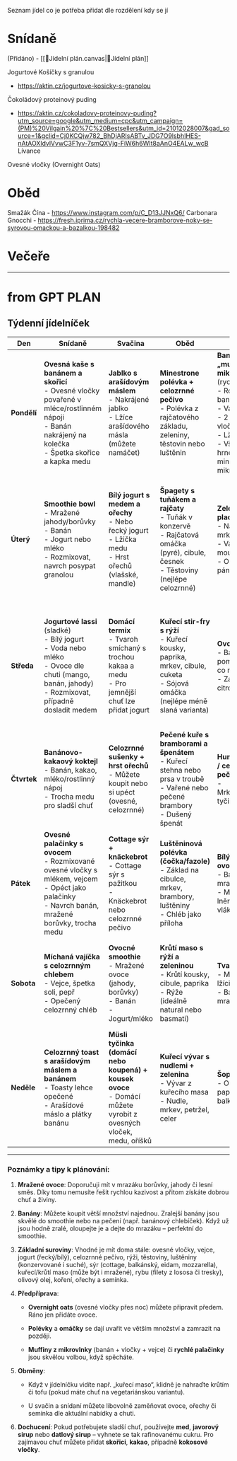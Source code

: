 
Seznam jídel co je potřeba přidat dle rozdělení kdy se jí 

# Snídaně 
(Přidáno) - [[🍪Jídelní plán.canvas|🍪Jídelní plán]]

Jogurtové Košíčky s granulou
- https://aktin.cz/jogurtove-kosicky-s-granolou

Čokoládový proteinový puding
- https://aktin.cz/cokoladovy-proteinovy-puding?utm_source=google&utm_medium=cpc&utm_campaign=(PM)%20Vilgain%20%7C%20Bestsellers&utm_id=21012028007&gad_source=1&gclid=Cj0KCQjw782_BhDjARIsABTv_JDG7O9lsbhIHES-nAtAOXldvlVvwC3F1yv-7smQXVjg-FiW6h6Wlt8aAnO4EALw_wcB
Lívance

Ovesné vločky (Overnight Oats)
# Oběd

Smažák 
Čína - https://www.instagram.com/p/C_D13JJNxQ6/
Carbonara 
Gnocchi - https://fresh.iprima.cz/rychla-vecere-bramborove-noky-se-syrovou-omackou-a-bazalkou-198482

# Večeře



---

# from GPT PLAN 

## **Týdenní jídelníček**

| **Den**     | **Snídaně**                                                                                                                                                      | **Svačina**                                                                                                         | **Oběd**                                                                                                                                    | **Svačina**                                                                                                                                                                                                       | **Večeře**                                                                                                                                                 |
| ----------- | ---------------------------------------------------------------------------------------------------------------------------------------------------------------- | ------------------------------------------------------------------------------------------------------------------- | ------------------------------------------------------------------------------------------------------------------------------------------- | ----------------------------------------------------------------------------------------------------------------------------------------------------------------------------------------------------------------- | ---------------------------------------------------------------------------------------------------------------------------------------------------------- |
| **Pondělí** | **Ovesná kaše s banánem a skořicí**  <br>- Ovesné vločky povařené v mléce/rostlinném nápoji  <br>- Banán nakrájený na kolečka  <br>- Špetka skořice a kapka medu | **Jablko s arašídovým máslem**  <br>- Nakrájené jablko  <br>- Lžíce arašídového másla (můžete namáčet)              | **Minestrone polévka + celozrnné pečivo**  <br>- Polévka z rajčatového základu, zeleniny, těstovin nebo luštěnin                            | **Banánový „muffin“ z mikrovlnky**  <br>(rychlá varianta)  <br>- Rozmačkaný banán  <br>- Vajíčko  <br>- 2 lžíce ovesných vloček  <br>- Lžíce jogurtu  <br>- Vše smíchat v hrnečku a 1–2 minuty ohřát v mikrovlnce | **Kuřecí prsa na zelenině**  <br>- Kuřecí prsa orestovaná s cuketou, paprikou, cibulí  <br>- Rýže nebo celozrnné těstoviny jako příloha                    |
| **Úterý**   | **Smoothie bowl**  <br>- Mražené jahody/borůvky  <br>- Banán  <br>- Jogurt nebo mléko  <br>- Rozmixovat, navrch posypat granolou                                 | **Bílý jogurt s medem a ořechy**  <br>- Nebo řecký jogurt  <br>- Lžička medu  <br>- Hrst ořechů (vlašské, mandle)   | **Špagety s tuňákem a rajčaty**  <br>- Tuňák v konzervě  <br>- Rajčatová omáčka (pyré), cibule, česnek  <br>- Těstoviny (nejlépe celozrnné) | **Zeleninové placky**  <br>- Nastrouhaná mrkev, cuketa  <br>- Vajíčko, trocha mouky  <br>- Orestovat na pánvi                                                                                                     | **Losos pečený v troubě**  <br>- Kořenit dle chuti (bylinky, citronová šťáva)  <br>- Pečená zelenina jako příloha (mrkev, brambory, brokolice)             |
| **Středa**  | **Jogurtové lassi** (sladké)  <br>- Bílý jogurt  <br>- Voda nebo mléko  <br>- Ovoce dle chuti (mango, banán, jahody)  <br>- Rozmixovat, případně dosladit medem  | **Domácí termix**  <br>- Tvaroh smíchaný s trochou kakaa a medu  <br>- Pro jemnější chuť lze přidat jogurt          | **Kuřecí stir-fry s rýží**  <br>- Kuřecí kousky, paprika, mrkev, cibule, cuketa  <br>- Sójová omáčka (nejlépe méně slaná varianta)          | **Ovocný salát**  <br>- Banán, jablko, pomeranč nebo co máte po ruce  <br>- Zakápnout citronovou šťávou                                                                                                           | **Toasty zapečené se šunkou a sýrem**  <br>- Celozrnný toastový chléb  <br>- Šunka, sýr (Eidam, mozzarella, apod.)  <br>- Zeleninová obloha (rajče, salát) |
| **Čtvrtek** | **Banánovo-kakaový koktejl**  <br>- Banán, kakao, mléko/rostlinný nápoj  <br>- Trocha medu pro sladší chuť                                                       | **Celozrnné sušenky + hrst ořechů**  <br>- Můžete koupit nebo si upéct (ovesné, celozrnné)                          | **Pečené kuře s bramborami a špenátem**  <br>- Kuřecí stehna nebo prsa v troubě  <br>- Vařené nebo pečené brambory  <br>- Dušený špenát     | **Hummus s krekry / celozrnným pečivem**  <br>- Mrkvové/okurkové tyčinky                                                                                                                                          | **Rizoto se zeleninou**  <br>- Rýže, mražená zelenina (hrášek, mrkev, kukuřice)  <br>- Parmazán na posypání                                                |
| **Pátek**   | **Ovesné palačinky s ovocem**  <br>- Rozmixované ovesné vločky s mlékem, vejcem  <br>- Opéct jako palačinky  <br>- Navrch banán, mražené borůvky, trocha medu    | **Cottage sýr + knäckebrot**  <br>- Cottage sýr s pažitkou  <br>- Knäckebrot nebo celozrnné pečivo                  | **Luštěninová polévka (čočka/fazole)**  <br>- Základ na cibulce, mrkev, brambory, luštěniny  <br>- Chléb jako příloha                       | **Bílý jogurt s ovocem**  <br>- Banán nebo mražené jahody  <br>- Můžete přidat lněná semínka pro vlákninu                                                                                                         | **Zeleninový salát s balkánským sýrem**  <br>- Okurka, rajče, paprika, olivy  <br>- Balkánský sýr, olivový olej, bylinky                                   |
| **Sobota**  | **Míchaná vajíčka s celozrnným chlebem**  <br>- Vejce, špetka soli, pepř  <br>- Opečený celozrnný chléb                                                          | **Ovocné smoothie**  <br>- Mražené ovoce (jahody, borůvky)  <br>- Banán  <br>- Jogurt/mléko                         | **Krůtí maso s rýží a zeleninou**  <br>- Krůtí kousky, cibule, paprika  <br>- Rýže (ideálně natural nebo basmati)                           | **Tvaroh s ovocem**  <br>- Můžete přidat lžíci medu  <br>- Banán či mražené ovoce                                                                                                                                 | **Špagety aglio e olio**  <br>- Těstoviny s česnekem, olivovým olejem  <br>- Můžete přidat chilli a čerstvou petržel                                       |
| **Neděle**  | **Celozrnný toast s arašídovým máslem a banánem**  <br>- Toasty lehce opečené  <br>- Arašídové máslo a plátky banánu                                             | **Müsli tyčinka (domácí nebo koupená) + kousek ovoce**  <br>- Domácí můžete vyrobit z ovesných vloček, medu, oříšků | **Kuřecí vývar s nudlemi + zelenina**  <br>- Vývar z kuřecího masa  <br>- Nudle, mrkev, petržel, celer                                      | **Šopský salát**  <br>- Okurka, rajče, paprika, balkánský sýr                                                                                                                                                     | **Pečená treska s bramborovou kaší**  <br>- Tresku pokapat citronem  <br>- Kořenit dle chuti (bylinky, pepř, sůl)                                          |

---

### **Poznámky a tipy k plánování:**

1. **Mražené ovoce**: Doporučuji mít v mrazáku borůvky, jahody či lesní směs. Díky tomu nemusíte řešit rychlou kazivost a přitom získáte dobrou chuť a živiny.
    
2. **Banány**: Můžete koupit větší množství najednou. Zralejší banány jsou skvělé do smoothie nebo na pečení (např. banánový chlebíček). Když už jsou hodně zralé, oloupejte je a dejte do mrazáku – perfektní do smoothie.
    
3. **Základní suroviny**: Vhodné je mít doma stále: ovesné vločky, vejce, jogurt (řecký/bílý), celozrnné pečivo, rýži, těstoviny, luštěniny (konzervované i suché), sýr (cottage, balkánský, eidam, mozzarella), kuřecí/krůtí maso (může být i mražené), rybu (filety z lososa či tresky), olivový olej, koření, ořechy a semínka.
    
4. **Předpříprava**:
    
    - **Overnight oats** (ovesné vločky přes noc) můžete připravit předem. Ráno jen přidáte ovoce.
        
    - **Polévky** a **omáčky** se dají uvařit ve větším množství a zamrazit na později.
        
    - **Muffiny z mikrovlnky** (banán + vločky + vejce) či **rychlé palačinky** jsou skvělou volbou, když spěcháte.
        
5. **Obměny**:
    
    - Když v jídelníčku vidíte např. „kuřecí maso“, klidně je nahraďte krůtím či tofu (pokud máte chuť na vegetariánskou variantu).
        
    - U svačin a snídaní můžete libovolně zaměňovat ovoce, ořechy či semínka dle aktuální nabídky a chuti.
        
6. **Dochucení**: Pokud potřebujete sladší chuť, používejte **med**, **javorový sirup** nebo **datlový sirup** – vyhnete se tak rafinovanému cukru. Pro zajímavou chuť můžete přidat **skořici**, **kakao**, případně **kokosové vločky**.